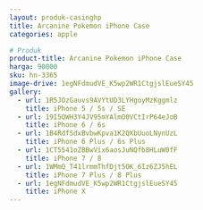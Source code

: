 ```yaml
---
layout: produk-casinghp
title: Arcanine Pokemon iPhone Case
categories: apple

# Produk
product-title: Arcanine Pokemon iPhone Case
harga: 90000
sku: hn-3365
image-drive: 1egNFdmudVE_K5wp2WR1CtgjslEueSY45
gallery:
  - url: 1R5JOzGauvs9AVYtUD3LYHgoyMzKggmlz
    title: iPhone 5 / 5s / SE
  - url: 19I5QWH3Y4JV95mYAlmO0VCtIrP64eJoB
    title: iPhone 6 / 6s
  - url: 1B4RdfSdxBvbwKpva1K2QXbUuoLNynUzL
    title: iPhone 6 Plus / 6s Plus
  - url: 1CT5541oZBBwVix6aosJuNQfb8HLuW0fF
    title: iPhone 7 / 8
  - url: 1WMmQ_T41lrmmThfDjt5OK_6Iz6ZJ5hEL
    title: iPhone 7 Plus / 8 Plus
  - url: 1egNFdmudVE_K5wp2WR1CtgjslEueSY45
    title: iPhone X
---
```

